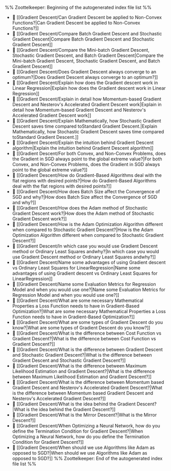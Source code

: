 %% Zoottelkeeper: Beginning of the autogenerated index file list  %%
- 📄 [[Gradient Descent/Can Gradient Descent be applied to Non-Convex Functions?|Can Gradient Descent be applied to Non-Convex Functions?]]
- 📄 [[Gradient Descent/Compare Batch Gradient Descent and Stochastic Gradient Descent|Compare Batch Gradient Descent and Stochastic Gradient Descent]]
- 📄 [[Gradient Descent/Compare the Mini-batch Gradient Descent, Stochastic Gradient Descent, and Batch Gradient Descent|Compare the Mini-batch Gradient Descent, Stochastic Gradient Descent, and Batch Gradient Descent]]
- 📄 [[Gradient Descent/Does Gradient Descent always converge to an optimum?|Does Gradient Descent always converge to an optimum?]]
- 📄 [[Gradient Descent/Explain how does the Gradient descent work in Linear Regression|Explain how does the Gradient descent work in Linear Regression]]
- 📄 [[Gradient Descent/Explain in detail how Momentum-based Gradient Descent and Nesterov's Accelerated Gradient Descent work|Explain in detail how Momentum-based Gradient Descent and Nesterov's Accelerated Gradient Descent work]]
- 📄 [[Gradient Descent/Explain Mathematically, how Stochastic Gradient Descent saves time compared toStandard Gradient Descent.|Explain Mathematically, how Stochastic Gradient Descent saves time compared toStandard Gradient Descent.]]
- 📄 [[Gradient Descent/Explain the intuition behind Gradient Descent algorithm|Explain the intuition behind Gradient Descent algorithm]]
- 📄 [[Gradient Descent/For both Convex, and Non-Convex Problems, does the Gradient in SGD always point to the global extreme value?|For both Convex, and Non-Convex Problems, does the Gradient in SGD always point to the global extreme value?]]
- 📄 [[Gradient Descent/How do Gradient-Based Algorithms deal with the flat regions with desired points?|How do Gradient-Based Algorithms deal with the flat regions with desired points?]]
- 📄 [[Gradient Descent/How does Batch Size affect the Convergence of SGD and why?|How does Batch Size affect the Convergence of SGD and why?]]
- 📄 [[Gradient Descent/How does the Adam method of Stochastic Gradient Descent work?|How does the Adam method of Stochastic Gradient Descent work?]]
- 📄 [[Gradient Descent/How is the Adam Optimization Algorithm different when compared to Stochastic Gradient Descent?|How is the Adam Optimization Algorithm different when compared to Stochastic Gradient Descent?]]
- 📄 [[Gradient Descent/In which case you would use Gradient Descent method or Ordinary Least Squares andwhy?|In which case you would use Gradient Descent method or Ordinary Least Squares andwhy?]]
- 📄 [[Gradient Descent/Name some advantages of using Gradient descent vs Ordinary Least Squares for LinearRegression|Name some advantages of using Gradient descent vs Ordinary Least Squares for LinearRegression]]
- 📄 [[Gradient Descent/Name some Evaluation Metrics for Regression Model and when you would use one?|Name some Evaluation Metrics for Regression Model and when you would use one?]]
- 📄 [[Gradient Descent/What are some necessary Mathematical Properties a Loss Function needs to have in Gradient-Based Optimization?|What are some necessary Mathematical Properties a Loss Function needs to have in Gradient-Based Optimization?]]
- 📄 [[Gradient Descent/What are some types of Gradient Descent do you know?|What are some types of Gradient Descent do you know?]]
- 📄 [[Gradient Descent/What is the difference between Cost Function vs Gradient Descent?|What is the difference between Cost Function vs Gradient Descent?]]
- 📄 [[Gradient Descent/What is the difference between Gradient Descent and Stochastic Gradient Descent?|What is the difference between Gradient Descent and Stochastic Gradient Descent?]]
- 📄 [[Gradient Descent/What is the difference between Maximum Likelihood Estimation and Gradient Descent?|What is the difference between Maximum Likelihood Estimation and Gradient Descent?]]
- 📄 [[Gradient Descent/What is the difference between Momentum based Gradient Descent and Nesterov's Accelerated Gradient Descent?|What is the difference between Momentum based Gradient Descent and Nesterov's Accelerated Gradient Descent?]]
- 📄 [[Gradient Descent/What is the idea behind the Gradient Descent?|What is the idea behind the Gradient Descent?]]
- 📄 [[Gradient Descent/What is the Mirror Descent?|What is the Mirror Descent?]]
- 📄 [[Gradient Descent/When Optimizing a Neural Network, how do you define the Termination Condition for Gradient Descent?|When Optimizing a Neural Network, how do you define the Termination Condition for Gradient Descent?]]
- 📄 [[Gradient Descent/When should we use Algorithms like Adam as opposed to SGD?|When should we use Algorithms like Adam as opposed to SGD?]]
%% Zoottelkeeper: End of the autogenerated index file list  %%
